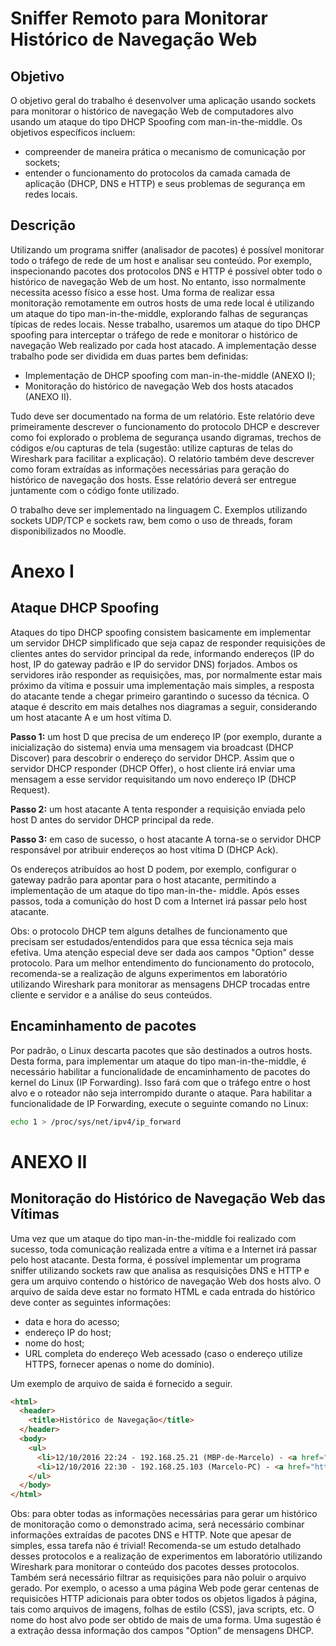 # Sniffer Remoto para Monitorar Histórico de Navegação Web

## Objetivo

O objetivo geral do trabalho é desenvolver uma aplicação usando sockets para monitorar o
histórico de navegação Web de computadores alvo usando um ataque do tipo DHCP Spoofing
com man-in-the-middle. Os objetivos específicos incluem:

 - compreender de maneira prática o mecanismo de comunicação por sockets;
 - entender o funcionamento do protocolos da camada camada de aplicação (DHCP, DNS e HTTP) 
 e seus problemas de segurança em redes locais.
 
## Descrição 

 Utilizando um programa sniffer (analisador de pacotes) é possível monitorar todo o tráfego
de rede de um host e analisar seu conteúdo. Por exemplo, inspecionando pacotes dos
protocolos DNS e HTTP é possível obter todo o histórico de navegação Web de um host. No
entanto, isso normalmente necessita acesso físico a esse host. Uma forma de realizar essa
monitoração remotamente em outros hosts de uma rede local é utilizando um ataque do tipo
man-in-the-middle, explorando falhas de seguranças típicas de redes locais. Nesse trabalho,
usaremos um ataque do tipo DHCP spoofing para interceptar o tráfego de rede e monitorar o
histórico de navegação Web realizado por cada host atacado. A implementação desse
trabalho pode ser dividida em duas partes bem definidas:
 - Implementação de DHCP spoofing com man-in-the-middle (ANEXO I);
 - Monitoração do histórico de navegação Web dos hosts atacados (ANEXO II).

Tudo deve ser documentado na forma de um relatório. Este relatório deve primeiramente
descrever o funcionamento do protocolo DHCP e descrever como foi explorado o problema
de segurança usando digramas, trechos de códigos e/ou capturas de tela (sugestão: utilize
capturas de telas do Wireshark para facilitar a explicação). O relatório também deve descrever
como foram extraídas as informações necessárias para geração do histórico de navegação dos
hosts. Esse relatório deverá ser entregue juntamente com o código fonte utilizado.

O trabalho deve ser implementado na linguagem C. Exemplos utilizando sockets UDP/TCP e
sockets raw, bem como o uso de threads, foram disponibilizados no Moodle.

# Anexo I

## Ataque DHCP Spoofing

Ataques do tipo DHCP spoofing consistem basicamente em implementar um servidor DHCP
simplificado que seja capaz de responder requisições de clientes antes do servidor principal
da rede, informando endereços (IP do host, IP do gateway padrão e IP do servidor DNS)
forjados. Ambos os servidores irão responder as requisições, mas, por normalmente estar
mais próximo da vítima e possuir uma implementação mais simples, a resposta do atacante
tende a chegar primeiro garantindo o sucesso da técnica. O ataque é descrito em mais
detalhes nos diagramas a seguir, considerando um host atacante A e um host vítima D.

**Passo 1:** um host D que precisa de um endereço IP (por exemplo, durante a inicialização do
sistema) envia uma mensagem via broadcast (DHCP Discover) para descobrir o endereço do
servidor DHCP. Assim que o servidor DHCP responder (DHCP Offer), o host cliente irá enviar
uma mensagem a esse servidor requisitando um novo endereço IP (DHCP Request).



**Passo 2:** um host atacante A tenta responder a requisição enviada pelo host D antes do
servidor DHCP principal da rede.


**Passo 3:** em caso de sucesso, o host atacante A torna-se o servidor DHCP responsável por
atribuir endereços ao host vítima D (DHCP Ack).

Os endereços atribuídos ao host D podem, por exemplo, configurar o gateway padrão para
apontar para o host atacante, permitindo a implementação de um ataque do tipo man-in-the-
middle. Após esses passos, toda a comunição do host D com a Internet irá passar pelo host
atacante.

Obs: o protocolo DHCP tem alguns detalhes de funcionamento que precisam ser
estudados/entendidos para que essa técnica seja mais efetiva. Uma atenção especial deve ser
dada aos campos "Option" desse protocolo. Para um melhor entendimento do funcionamento
do protocolo, recomenda-se a realização de alguns experimentos em laboratório utilizando
Wireshark para monitorar as mensagens DHCP trocadas entre cliente e servidor e a análise do
seus conteúdos.

## Encaminhamento de pacotes

Por padrão, o Linux descarta pacotes que são destinados a outros hosts. Desta forma, para
implementar um ataque do tipo man-in-the-middle, é necessário habilitar a funcionalidade de
encaminhamento de pacotes do kernel do Linux (IP Forwarding). Isso fará com que o tráfego
entre o host alvo e o roteador não seja interrompido durante o ataque.
Para habilitar a funcionalidade de IP Forwarding, execute o seguinte comando no Linux:

```sh
echo 1 > /proc/sys/net/ipv4/ip_forward
```
# ANEXO II

## Monitoração do Histórico de Navegação Web das Vítimas

Uma vez que um ataque do tipo man-in-the-middle foi realizado com sucesso, toda
comunicação realizada entre a vítima e a Internet irá passar pelo host atacante. Desta forma,
é possível implementar um programa sniffer utilizando sockets raw que analisa as resquisições
DNS e HTTP e gera um arquivo contendo o histórico de navegação Web dos hosts alvo.
O arquivo de saída deve estar no formato HTML e cada entrada do histórico deve conter as
seguintes informações:
 - data e hora do acesso;
 - endereço IP do host;
 - nome do host;
 - URL completa do endereço Web acessado (caso o endereço utilize HTTPS, fornecer
apenas o nome do domínio).

Um exemplo de arquivo de saida é fornecido a seguir.

```html
<html>
  <header>
    <title>Histórico de Navegação</title>
  </header>
  <body>
    <ul>
      <li>12/10/2016 22:24 - 192.168.25.21 (MBP-de-Marcelo) - <a href="https://site.com"></a>site</li>
      <li>12/10/2016 22:30 - 192.168.25.103 (Marcelo-PC) - <a href="http://site2.com">site2</a></li>
    </ul>
  </body>
</html>
```

Obs: para obter todas as informações necessárias para gerar um histórico de monitoração
como o demonstrado acima, será necessário combinar informações extraídas de pacotes DNS
e HTTP. Note que apesar de simples, essa tarefa não é trivial! Recomenda-se um estudo
detalhado desses protocolos e a realização de experimentos em laboratório utilizando
Wireshark para monitorar o conteúdo dos pacotes desses protocolos. Também será
necessário filtrar as requisições para não poluir o arquivo gerado. Por exemplo, o acesso a
uma página Web pode gerar centenas de requisicões HTTP adicionais para obter todos os
objetos ligados à página, tais como arquivos de imagens, folhas de estilo (CSS), java scripts,
etc. O nome do host alvo pode ser obtido de mais de uma forma. Uma sugestão é a extração
dessa informação dos campos "Option” de mensagens DHCP.

